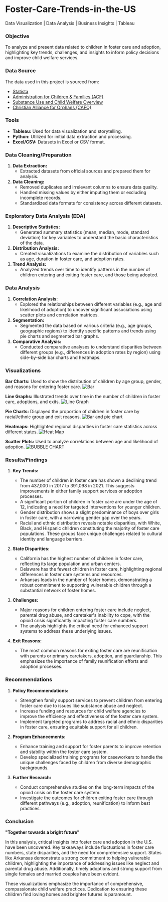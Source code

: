 # Foster-Care-Trends-in-the-US
Data Visualization | Data Analysis | Business Insights | Tableau


### Objective

To analyze and present data related to children in foster care and adoption, highlighting key trends, challenges, and insights to inform policy decisions and improve child welfare services.

### Data Source

The data used in this project is sourced from:
- [Statista](https://www.statista.com/statistics/255357/number-of-children-in-foster-care-in-the-united-states/)
- [Administration for Children & Families (ACF)](https://www.acf.hhs.gov/cb/research-data-technology/statistics-research/afcars)
- [Substance Use and Child Welfare Overview](https://www.aspe.hhs.gov/sites/default/files/migrated_legacy_files/179966/SubstanceUseChildWelfareOverview.pdf)
- [Christian Alliance for Orphans (CAFO)](https://cafo.org/foster-care-statistics/#:~:text=There%20are%20currently%20391%2C000%20children%20in%20foster%20care%20in%20the%20United%20States)

### Tools

- **Tableau:** Used for data visualization and storytelling.
- **Python:** Utilized for initial data extraction and processing.
- **Excel/CSV:** Datasets in Excel or CSV format.

### Data Cleaning/Preparation

1. **Data Extraction:**
     - Extracted datasets from official sources and prepared them for analysis.
3. **Data Cleaning:** 
   - Removed duplicates and irrelevant columns to ensure data quality.
   - Handled missing values by either imputing them or excluding incomplete records.
   - Standardized data formats for consistency across different datasets.
  
### Exploratory Data Analysis (EDA)

1. **Descriptive Statistics:**
     - Generated summary statistics (mean, median, mode, standard deviation) for key variables to understand the basic characteristics of the data.
3. **Distribution Analysis:**
     - Created visualizations to examine the distribution of variables such as age, duration in foster care, and adoption rates.
5. **Trend Analysis:**
     - Analyzed trends over time to identify patterns in the number of children entering and exiting foster care, and those being adopted.
  
### Data Analysis
1. **Correlation Analysis:**
   -  Explored the relationships between different variables (e.g., age and likelihood of adoption) to uncover significant associations using scatter plots and correlation matrices.
2. **Segmentation:**
    -  Segmented the data based on various criteria (e.g., age groups, geographic regions) to identify specific patterns and trends using pie charts and segmented bar graphs.
3. **Comparative Analysis:**
    - Conducted comparative analyses to understand disparities between different groups (e.g., differences in adoption rates by region) using side-by-side bar charts and heatmaps.

### Visualizations
**Bar Charts:** Used to show the distribution of children by age group, gender, and reasons for entering foster care.
![Bar](https://github.com/Venu-Jakkula/Visualizing-Foster-Care-Trends-in-the-USA-Using-Tableau/assets/171456105/d0f90f36-0c1c-41c9-a3ac-44085d37466b)

**Line Graphs:** Illustrated trends over time in the number of children in foster care, adoptions, and exits.
![Line Graph](https://github.com/Venu-Jakkula/Visualizing-Foster-Care-Trends-in-the-USA-Using-Tableau/assets/171456105/e2644f36-5e6f-4fbe-8e3f-16475678727e)

**Pie Charts:** Displayed the proportion of children in foster care by racial/ethnic group and exit reasons.
![Bar and pie chart](https://github.com/Venu-Jakkula/Visualizing-Foster-Care-Trends-in-the-USA-Using-Tableau/assets/171456105/5dd69c5a-d218-445d-8ed3-023609ca8a23)

**Heatmaps:** Highlighted regional disparities in foster care statistics across different states.
![Heat Map](https://github.com/Venu-Jakkula/Visualizing-Foster-Care-Trends-in-the-USA-Using-Tableau/assets/171456105/e8e6a34b-39c8-4cf0-a3ca-008505ea8651)

**Scatter Plots:** Used to analyze correlations between age and likelihood of adoption.
![BUBBLE CHART](https://github.com/Venu-Jakkula/Visualizing-Foster-Care-Trends-in-the-USA-Using-Tableau/assets/171456105/5d7b468e-3829-4d22-8ed6-10b221e36761)


### Results/Findings

1. **Key Trends:**
   - The number of children in foster care has shown a declining trend from 437,000 in 2017 to 391,098 in 2021. This suggests improvements in either family support services or adoption processes.
   - A significant portion of children in foster care are under the age of 12, indicating a need for targeted interventions for younger children.
   - Gender distribution shows a slight predominance of boys over girls in foster care, with a narrowing gender gap over the years.
   - Racial and ethnic distribution reveals notable disparities, with White, Black, and Hispanic children constituting the majority of foster care populations. These groups face unique challenges related to cultural identity and language barriers.

2. **State Disparities:**
   - California has the highest number of children in foster care, reflecting its large population and urban centers.
   - Delaware has the fewest children in foster care, highlighting regional differences in foster care systems and resources.
   - Arkansas leads in the number of foster homes, demonstrating a robust commitment to supporting vulnerable children through a substantial network of foster homes.

3. **Challenges:**
   - Major reasons for children entering foster care include neglect, parental drug abuse, and caretaker's inability to cope, with the opioid crisis significantly impacting foster care numbers.
   - The analysis highlights the critical need for enhanced support systems to address these underlying issues.

4. **Exit Reasons:**
   - The most common reasons for exiting foster care are reunification with parents or primary caretakers, adoption, and guardianship. This emphasizes the importance of family reunification efforts and adoption processes.

### Recommendations

1. **Policy Recommendations:**
   - Strengthen family support services to prevent children from entering foster care due to issues like substance abuse and neglect.
   - Increase funding and resources for child welfare agencies to improve the efficiency and effectiveness of the foster care system.
   - Implement targeted programs to address racial and ethnic disparities in foster care, ensuring equitable support for all children.

2. **Program Enhancements:**
   - Enhance training and support for foster parents to improve retention and stability within the foster care system.
   - Develop specialized training programs for caseworkers to handle the unique challenges faced by children from diverse demographic backgrounds.

3. **Further Research:**
   - Conduct comprehensive studies on the long-term impacts of the opioid crisis on the foster care system.
   - Investigate the outcomes for children exiting foster care through different pathways (e.g., adoption, reunification) to inform best practices.

### Conclusion

**"Together towards a bright future"**

In this analysis, critical insights into foster care and adoption in the U.S. have been uncovered. Key takeaways include fluctuations in foster care numbers, state disparities, and the need for comprehensive support. States like Arkansas demonstrate a strong commitment to helping vulnerable children, highlighting the importance of addressing issues like neglect and parental drug abuse. Additionally, timely adoptions and strong support from single females and married couples have been evident.

These visualizations emphasize the importance of comprehensive, compassionate child welfare practices. Dedication to ensuring these children find loving homes and brighter futures is paramount.
